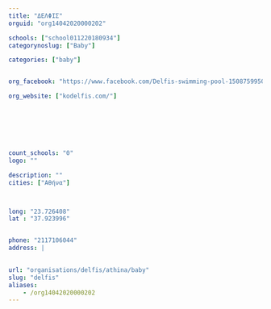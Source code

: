 ```yaml
---
title: "ΔΕΛΦΙΣ"
orguid: "org14042020000202"

schools: ["school011220180934"]
categorynoslug: ["Baby"]

categories: ["baby"]


org_facebook: "https://www.facebook.com/Delfis-swimming-pool-150875995019953/"

org_website: ["kodelfis.com/"]







count_schools: "0"
logo: ""

description: ""
cities: ["Αθήνα"]



long: "23.726408"
lat : "37.923996"


phone: "2117106044"
address: |
    

url: "organisations/delfis/athina/baby"
slug: "delfis"
aliases:
    - /org14042020000202
---
```



